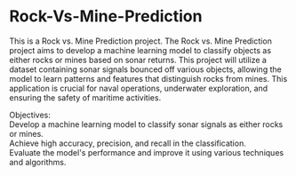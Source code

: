 # Rock-Vs-Mine-Prediction
This is a Rock vs. Mine Prediction project. The Rock vs. Mine Prediction project aims to develop a machine learning model to classify objects as either rocks or mines based on sonar returns. This project will utilize a dataset containing sonar signals bounced off various objects, allowing the model to learn patterns and features that distinguish rocks from mines. This application is crucial for naval operations, underwater exploration, and ensuring the safety of maritime activities.

Objectives: <br>
Develop a machine learning model to classify sonar signals as either rocks or mines. <br>
Achieve high accuracy, precision, and recall in the classification. <br>
Evaluate the model's performance and improve it using various techniques and algorithms. <br>
